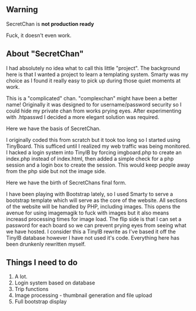 Warning
---------------------------
SecretChan is **not production ready**

Fuck, it doesn't even work.

About "SecretChan"
-----------------------------
I had absolutely no idea what to call this little "project". The background here is that I wanted a project to learn a templating system. Smarty was my choice as I found it really easy to pick up during those quiet moments at work. 

This is a "complicated" chan. "complexchan" might have been a better name!  Originally it was designed to for username/password security so I could hide my private chan from works prying eyes. After experimenting with .htpasswd I decided a more elegant solution was required. 

Here we have the basis of SecretChan.

I originally coded this from scratch but it took too long so I started using TinyBoard. This sufficed until I realized my web traffic was being monitored. I hacked a login system into TinyIB by forcing imgboard.php to create an index.php instead of index.html, then added a simple check for a php session and a login box to create the session. This would keep people away from the php side but not the image side. 

Here we have the birth of SecretChans final form.

I have been playing with Bootstrap lately, so I used Smarty to serve a bootstrap template which will serve as the core of the website. All sections of the website will be handled by PHP, including images. This opens the avenue for using imagemagik to fuck with images but it also means increasd processing times for image load. The flip side is that I can set a password for each board so we can prevent prying eyes from seeing what we have hosted.  I consider this a TinyIB rewrite as I've based it off the TinyIB database however I have not used it's code. Everything here has been drunkenly rewritten myself.

Things I need to do
---------------------------

1. A lot.
2. Login system based on database
3. Trip functions
4. Image processing - thumbnail generation and file upload
5. Full bootstrap display
